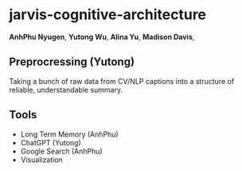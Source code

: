 # jarvis-cognitive-architecture

**AnhPhu Nyugen**, **Yutong Wu**, **Alina Yu**, **Madison Davis**,

## Preprocressing (Yutong)
Taking a bunch of raw data from CV/NLP captions into a structure of reliable, understandable summary. 

## Tools
* Long Term Memory (AnhPhu)
* ChatGPT (Yutong)
* Google Search (AnhPhu)
* Visualization
